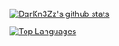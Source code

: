 
[![DqrKn3Zz's github stats](https://github-readme-stats.vercel.app/api?username=DqrKn3Zz&show_icons=true&theme=dark)](https://github.com/DqrKn3Zz)

[![Top Languages](https://github-readme-stats.vercel.app/api/top-langs/?username=DqrKn3Zz&theme=dark)](https://github.com/anuraghazra/github-readme-stats)
